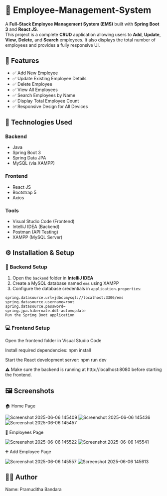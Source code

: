 # 💼 Employee-Management-System

A **Full-Stack Employee Management System (EMS)** built with **Spring Boot 3** and **React JS**.  
This project is a complete **CRUD** application allowing users to **Add**, **Update**, **View**, **Delete**, and **Search** employees. It also displays the total number of employees and provides a fully responsive UI.

## 📌 Features

- ✅ Add New Employee
- ✅ Update Existing Employee Details
- ✅ Delete Employee
- ✅ View All Employees
- ✅ Search Employees by Name
- ✅ Display Total Employee Count
- ✅ Responsive Design for All Devices

## 🧰 Technologies Used

### Backend

- Java
- Spring Boot 3
- Spring Data JPA
- MySQL (via XAMPP)

### Frontend

- React JS
- Bootstrap 5
- Axios

### Tools

- Visual Studio Code (Frontend)
- IntelliJ IDEA (Backend)
- Postman (API Testing)
- XAMPP (MySQL Server)

## ⚙️ Installation & Setup

### 🔧 Backend Setup

1. Open the `backend` folder in **IntelliJ IDEA**
2. Create a MySQL database named `ems` using XAMPP
3. Configure the database credentials in `application.properties`:

```properties
spring.datasource.url=jdbc:mysql://localhost:3306/ems
spring.datasource.username=root
spring.datasource.password=
spring.jpa.hibernate.ddl-auto=update
Run the Spring Boot application

```

### 💻 Frontend Setup

Open the frontend folder in Visual Studio Code

Install required dependencies:
npm install

Start the React development server:
npm run dev

⚠️ Make sure the backend is running at http://localhost:8080 before starting the frontend.

## 🖼️ Screenshots

🏠 Home Page

![Screenshot 2025-06-06 145409](https://github.com/user-attachments/assets/43656ed6-66d4-460b-87be-1df742411ad7)
![Screenshot 2025-06-06 145436](https://github.com/user-attachments/assets/a9dfc5b3-efde-4b97-a0ac-d59d7a32b925)
![Screenshot 2025-06-06 145457](https://github.com/user-attachments/assets/82a245d8-477f-443d-9ab1-0df5f7b77ebb)

👥 Employees Page

![Screenshot 2025-06-06 145522](https://github.com/user-attachments/assets/d4bb9615-361d-4377-98c6-4090aa0dced3)
![Screenshot 2025-06-06 145541](https://github.com/user-attachments/assets/7bb0f98a-1414-4503-9f08-15f1ba9d6f08)

➕ Add Employee Page

![Screenshot 2025-06-06 145557](https://github.com/user-attachments/assets/f70b4eb2-ca97-419a-9424-56fac9600b68)
![Screenshot 2025-06-06 145613](https://github.com/user-attachments/assets/8d485118-3d59-49e0-9c65-26d719d87ba4)

## 👨‍💻 Author

Name: Pramuditha Bandara
